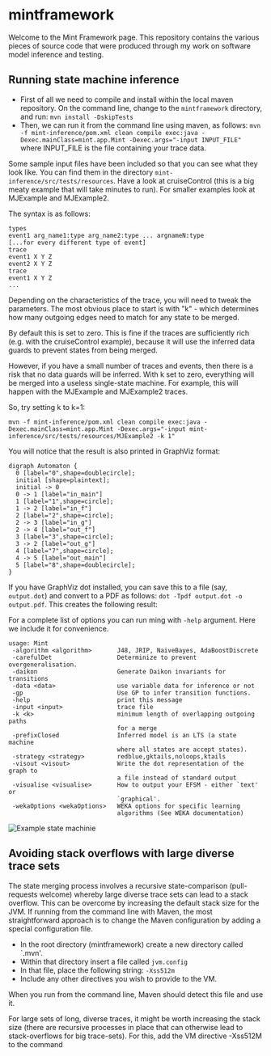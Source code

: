 # mintframework

Welcome to the Mint Framework page. This repository contains the various pieces of source code that were produced through my work on software model inference and testing.

## Running state machine inference

* First of all we need to compile and install within the local maven repository. On the command line, change to the `mintframework` directory, and run: `mvn install -DskipTests`
* Then, we can run it from the command line using maven, as follows: `mvn -f mint-inference/pom.xml clean compile exec:java -Dexec.mainClass=mint.app.Mint -Dexec.args="-input INPUT_FILE"` where INPUT_FILE is the file containing your trace data.

Some sample input files have been included so that you can see what they look like. You can find them in the directory `mint-inference/src/tests/resources`. Have a look at cruiseControl (this is a big meaty example that will take minutes to run). For smaller examples look at MJExample and MJExample2.

The syntax is as follows:

```
types
event1 arg_name1:type arg_name2:type ... argnameN:type
[...for every different type of event]
trace
event1 X Y Z
event2 X Y Z
trace
event1 X Y Z
...
```

Depending on the characteristics of the trace, you will need to tweak the parameters. The most obvious place to start is with "k" - which determines how many outgoing edges need to match for any state to be merged.

By default this is set to zero. This is fine if the traces are sufficiently rich (e.g. with the cruiseControl example), because it will use the inferred data guards to prevent states from being merged.

However, if you have a small number of traces and events, then there is a risk that no data guards will be inferred. With k set to zero, everything will be merged into a useless single-state machine. For example, this will happen with the MJExample and MJExample2 traces.

So, try setting k to k=1:

`mvn -f mint-inference/pom.xml clean compile exec:java -Dexec.mainClass=mint.app.Mint -Dexec.args="-input mint-inference/src/tests/resources/MJExample2 -k 1"`

You will notice that the result is also printed in GraphViz format:

```
digraph Automaton {
  0 [label="0",shape=doublecircle];
  initial [shape=plaintext];
  initial -> 0
  0 -> 1 [label="in_main"]
  1 [label="1",shape=circle];
  1 -> 2 [label="in_f"]
  2 [label="2",shape=circle];
  2 -> 3 [label="in_g"]
  2 -> 4 [label="out_f"]
  3 [label="3",shape=circle];
  3 -> 2 [label="out_g"]
  4 [label="7",shape=circle];
  4 -> 5 [label="out_main"]
  5 [label="8",shape=doublecircle];
}
```

If you have GraphViz dot installed, you can save this to a file (say, `output.dot`) and convert to a PDF as follows: `dot -Tpdf output.dot -o output.pdf`. This creates the following result:

For a complete list of options you can run ming with `-help` argument. Here we include it for convenience.

    usage: Mint
     -algorithm <algorithm>       J48, JRIP, NaiveBayes, AdaBoostDiscrete
     -carefulDet                  Determinize to prevent overgeneralisation.
     -daikon                      Generate Daikon invariants for transitions
     -data <data>                 use variable data for inference or not
     -gp                          Use GP to infer transition functions.
     -help                        print this message
     -input <input>               trace file
     -k <k>                       minimum length of overlapping outgoing paths
                                  for a merge
     -prefixClosed                Inferred model is an LTS (a state machine
                                  where all states are accept states).
     -strategy <strategy>         redblue,gktails,noloops,ktails
     -visout <visout>             Write the dot representation of the graph to
                                  a file instead of standard output
     -visualise <visualise>       How to output your EFSM - either `text' or
                                  `graphical'.
     -wekaOptions <wekaOptions>   WEKA options for specific learning
                                  algorithms (See WEKA documentation)

![Example state machinie](/mint-inference/src/tests/resources/MJExample2.png)

## Avoiding stack overflows with large diverse trace sets

The state merging process involves a recursive state-comparison (pull-requests welcome) whereby large diverse trace sets can lead to a stack overflow. This can be overcome by increasing the default stack size for the JVM. If running from the command line with Maven, the most straightforward approach is to change the Maven configuration by adding a special configuration file.

* In the root directory (mintframework) create a new directory called `.mvn'.
* Within that directory insert a file called `jvm.config`
* In that file, place the following string: `-Xss512m`
* Include any other directives you wish to provide to the VM.

When you run from the command line, Maven should detect this file and use it.

For large sets of long, diverse traces, it might be worth increasing the stack size (there are recursive processes in place that can otherwise lead to stack-overflows for big trace-sets). For this, add the VM directive -Xss512M to the command
